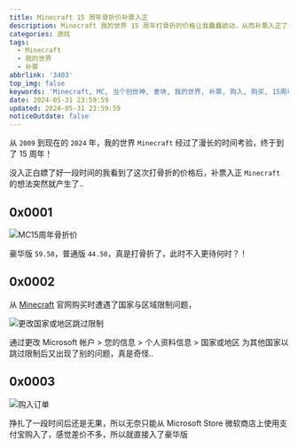 ```yaml
---
title: Minecraft 15 周年骨折价补票入正
description: Minecraft 我的世界 15 周年打骨折的价格让我蠢蠢欲动，从而补票入正了
categories: 游戏
tags:
  - Minecraft
  - 我的世界
  - 补票
abbrlink: '3403'
top_img: false
keywords: 'Minecraft, MC, 当个创世神, 麦块, 我的世界, 补票, 购入, 购买, 15周年'
date: 2024-05-31 23:59:59
updated: 2024-05-31 23:59:59
noticeOutdate: false
---
```


从 `2009` 到现在的 `2024` 年，我的世界 `Minecraft` 经过了漫长的时间考验，终于到了 15 周年！

没入正白嫖了好一段时间的我看到了这次打骨折的价格后，补票入正 `Minecraft` 的想法突然就产生了..

## 0x0001

![MC15周年骨折价](/img/202405312341172.webp)

豪华版 `59.50`，普通版 `44.50`，真是打骨折了，此时不入更待何时？！

## 0x0002

从 [Minecraft](https://minecraft.net) 官网购买时遭遇了国家与区域限制问题，

![更改国家或地区跳过限制](/img/202405312354058.webp)

通过更改 Microsoft 帐户 > 您的信息 > 个人资料信息 > 国家或地区 为其他国家以跳过限制后又出现了别的问题，真是奇怪..

## 0x0003

![购入订单](/img/202406010009163.webp)

挣扎了一段时间后还是无果，所以无奈只能从 Microsoft Store 微软商店上使用支付宝购入了，感觉差价不多，所以就直接入了豪华版
